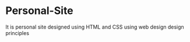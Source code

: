 # Personal-Site

It is personal site designed using HTML and CSS using web design design principles
